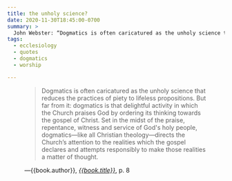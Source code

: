 ```yaml
---
title: the unholy science?
date: 2020-11-30T18:45:00-0700
summary: >
  John Webster: “Dogmatics is often caricatured as the unholy science that reduces the practices of piety to lifeless propositions. But far from it…”
tags:
  - ecclesiology
  - quotes
  - dogmatics
  - worship

---
```


<figure class='quotation'>

> Dogmatics is often caricatured as the unholy science that reduces the practices of piety to lifeless propositions. But far from it: dogmatics is that delightful activity in which the Church praises God by ordering its thinking towards the gospel of Christ. Set in the midst of the praise, repentance, witness and service of God's holy people, dogmatics—like all Christian theology—directs the Church’s attention to the realities which the gospel declares and attempts responsibly to make those realities a matter of thought.

<figcaption>—{{book.author}}, <a href="{{book.link}}"><cite>{{book.title}}</cite></a>, p. 8</figcaption>

</figure>